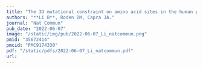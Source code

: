```yaml
---
title: "The 3D mutational constraint on amino acid sites in the human proteome"
authors: "**Li B**, Roden DM, Capra JA."
journal: "Nat Commun"
pub_date: "2022-06-07"
image: "/static/img/pub/2022-06-07_Li_natcommun.png"
pmid: "35672414"
pmcid: "PMC9174330"
pdf: "/static/pdfs/2022-06-07_Li_natcommun.pdf"
url: 
---
```

